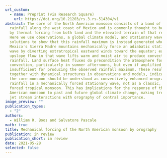 ```yaml
---
url_custom:
  - name: Preprint (via Research Square)
    url: https://doi.org/10.21203/rs.3.rs-514304/v1
abstract: The core of the North American monsoon consists of a band of intense
  rainfall along the west coast of Mexico and is commonly thought to be caused
  by thermal forcing from both land and the elevated terrain of that region.
  Here we use observations, a global climate model, and stationary wave
  solutions to show that this rainfall maximum is instead generated when
  Mexico's Sierra Madre mountains mechanically force an adiabatic stationary
  wave by diverting extratropical eastward winds toward the equator; eastward,
  upslope flow in that wave lifts warm and moist air to produce convective
  rainfall. Land surface heat fluxes do precondition the atmosphere for
  convection, particularly in summer afternoons, but even if amplified are
  insufficient for producing the observed rainfall maximum. These results,
  together with dynamical structures in observations and models, indicate that
  the core monsoon should be understood as convectively enhanced orographic
  rainfall in a mechanically forced stationary wave, not as a classic, thermally
  forced tropical monsoon. This has implications for the response of the North
  American monsoon to past and future global climate change, making trends in
  jet stream interactions with orography of central importance.
image_preview: ""
publication_types:
  - "2"
authors:
  - William R. Boos and Salvatore Pascale
math: true
title: Mechanical forcing of the North American monsoon by orography
publication: in review
publication_short: in review
date: 2021-05-28
selected: false
---
```

